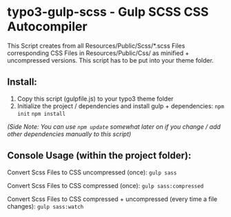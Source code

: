 # typo3-gulp-scss - Gulp SCSS CSS Autocompiler

This Script creates from all Resources/Public/Scss/\*.scss Files corresponding CSS Files in Resources/Public/Css/ as minified + uncompressed versions. This script has to be put into your theme folder.

## Install:

1. Copy this script (gulpfile.js) to your typo3 theme folder
2. Initialize the project / dependencies and install gulp + dependencies:
  `npm init`
  `npm install`

*(Side Note: You can use `npm update` somewhat later on if you change / add other dependencies manually to this script)*

## Console Usage (within the project folder):

Convert Scss Files to CSS uncompressed (once):
`gulp sass`

Convert Scss Files to CSS compressed (once):
`gulp sass:compressed`

Convert Scss Files to CSS compressed + uncompressed (every time a file changes):
`gulp sass:watch`
